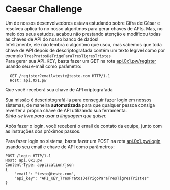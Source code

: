 # Caesar Challenge
Um de nossos desenvolvedores estava estudando sobre Cifra de César e resolveu aplicá-lo no nosso algoritmos para gerar chaves de APIs.
Mas, no meio dos seus estudos, acabou não prestando atenção e modificou todas as chaves de API do nosso banco de dados!<br/>
Infelizmente, ele não lembra o algoritmo que usou, mas sabemos que toda chave de API depois de descriptografada contém um texto legível como por exemplo `TresPratosDeTrigoParaTresTigresTristes`<br/>
Para gerar sua API_KEY, basta fazer um GET na rota [api.0x1.pw/register](http://api.0x1.pw/register) usando seu e-mail como parâmetro:
```
  GET /register?email=teste@teste.com HTTP/1.1
  Host: api.0x1.pw
```
Que você receberá sua chave de API criptografada

Sua missão é descriptografá-la para conseguir fazer login em nossos sistemas, de maneira **automatizada** para que qualquer pessoa consiga reverter a própria chave de API utilizando sua ferramenta.<br/>
*Sinta-se livre para usar a linguagem que quiser.*

Após fazer o login, você receberá o email de contato da equipe, junto com as instruções dos próximos passos.

Para fazer login no sistema, basta fazer um POST na rota [api.0x1.pw/login](http://api.0x1.pw/register) usando seu email e chave de API como parâmetros:
```
POST /login HTTP/1.1
Host: api.0x1.pw
Content-Type: application/json
{ 
    "email": "teste@teste.com", 
    "api_key": "API_KEY_TresPratosDeTrigoParaTresTigresTristes"
}
```
